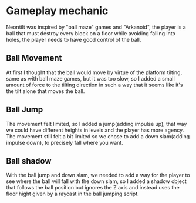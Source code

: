 # Gameplay mechanic

Neontilt was inspired by "ball maze" games and "Arkanoid", the player is a ball that must destroy every block on a floor while avoiding falling into holes, the player needs to have good control of the ball.

## Ball Movement

At first I thought that the ball would move by virtue of the platform tilting, same as with ball maze games, but it was too slow, so I added a small amount of force to the tilting direction in such a way that it seems like it's the tilt alone that moves the ball.

## Ball Jump

The movement felt limited, so I added a jump(adding impulse up), that way we could have different heights in levels and the player has more agency. The movement still felt a bit limited so we chose to add a down slam(adding impulse down), to precisely fall where you want.

## Ball shadow

With the ball jump and down slam, we needed to add a way for the player to see where the ball will fall with the down slam, so I added a shadow object that follows the ball position but ignores the Z axis and instead uses the floor hight given by a raycast in the ball jumping script.



